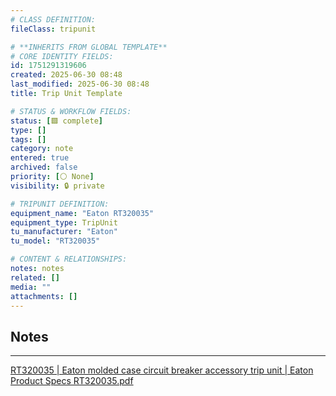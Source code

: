 ```yaml
---
# CLASS DEFINITION:
fileClass: tripunit

# **INHERITS FROM GLOBAL TEMPLATE**
# CORE IDENTITY FIELDS:
id: 1751291319606
created: 2025-06-30 08:48
last_modified: 2025-06-30 08:48
title: Trip Unit Template

# STATUS & WORKFLOW FIELDS:
status: [🟩 complete]
type: []
tags: []
category: note
entered: true
archived: false
priority: [⚪ None]
visibility: 🔒 private

# TRIPUNIT DEFINITION:
equipment_name: "Eaton RT320035"
equipment_type: TripUnit
tu_manufacturer: "Eaton"
tu_model: "RT320035"

# CONTENT & RELATIONSHIPS:
notes: notes
related: []
media: ""
attachments: []
---
```


## Notes
---
[RT320035 | Eaton molded case circuit breaker accessory trip unit | Eaton](https://www.eaton.com/us/en-us/skuPage.RT320035.html)
[Product Specs RT320035.pdf](https://www.eaton.com/us/en-us/skuPage.RT320035.pdf)
